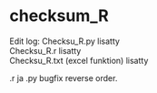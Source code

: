 # checksum_R


Edit log: 
Checksu_R.py lisatty <br>
Checksu_R.r lisatty <br>
Checksu_R.txt (excel funktion)  lisatty <br>

.r ja .py bugfix reverse order. 
